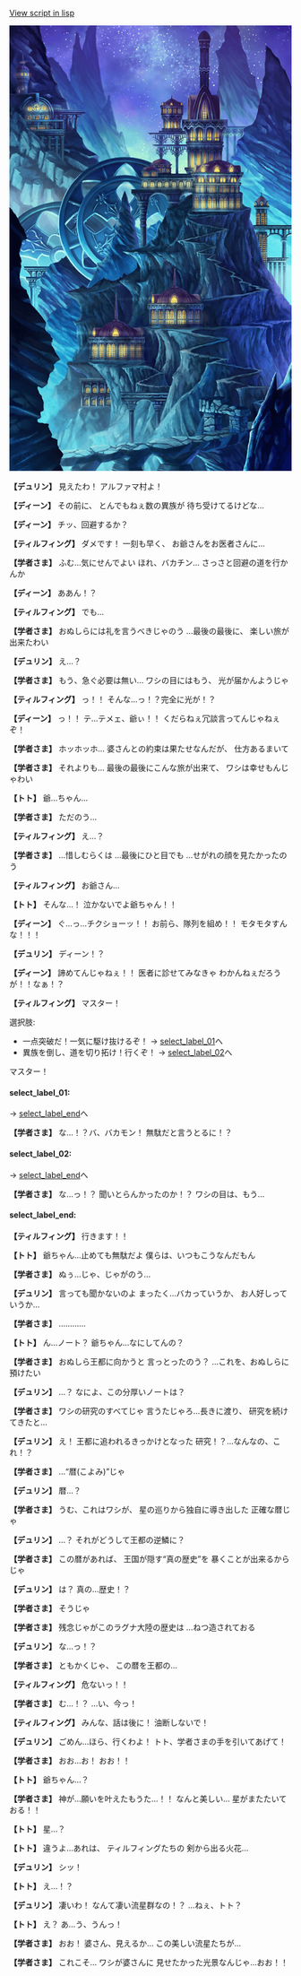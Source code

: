 [View script in lisp](../scripts/1451003.txt)

![004_observatory.png](../images/backgrounds/004_observatory.png)

**【デュリン】**
見えたわ！
アルファマ村よ！

**【ディーン】**
その前に、
とんでもねぇ数の異族が
待ち受けてるけどな…

**【ディーン】**
チッ、回避するか？

**【ティルフィング】**
ダメです！
一刻も早く、
お爺さんをお医者さんに…

**【学者さま】**
ふむ…気にせんでよい
ほれ、バカチン…
さっさと回避の道を行かんか

**【ディーン】**
ああん！？

**【ティルフィング】**
でも…

**【学者さま】**
おぬしらには礼を言うべきじゃのう
…最後の最後に、
楽しい旅が出来たわい

**【デュリン】**
え…？

**【学者さま】**
もう、急ぐ必要は無い…
ワシの目にはもう、
光が届かんようじゃ

**【ティルフィング】**
っ！！
そんな…っ！？完全に光が！？

**【ディーン】**
っ！！
テ…テメェ、爺ぃ！！
くだらねぇ冗談言ってんじゃねぇぞ！

**【学者さま】**
ホッホッホ…
婆さんとの約束は果たせなんだが、
仕方あるまいて

**【学者さま】**
それよりも…
最後の最後にこんな旅が出来て、
ワシは幸せもんじゃわい

**【トト】**
爺…ちゃん…

**【学者さま】**
ただのう…

**【ティルフィング】**
え…？

**【学者さま】**
…惜しむらくは
…最後にひと目でも
…せがれの顔を見たかったのう

**【ティルフィング】**
お爺さん…

**【トト】**
そんな…！
泣かないでよ爺ちゃん！！

**【ディーン】**
ぐ…っ…チクショーッ！！
お前ら、隊列を組め！！
モタモタすんな！！！

**【デュリン】**
ディーン！？

**【ディーン】**
諦めてんじゃねぇ！！
医者に診せてみなきゃ
わかんねぇだろうが！！なぁ！？

**【ティルフィング】**
マスター！

選択肢:
- 一点突破だ！一気に駆け抜けるぞ！ → [select_label_01](#select_label_01)へ
- 異族を倒し、道を切り拓け！行くぞ！ → [select_label_02](#select_label_02)へ

マスター！

#### select_label_01:
 → [select_label_end](#select_label_end)へ

**【学者さま】**
な…！？バ、バカモン！
無駄だと言うとるに！？

#### select_label_02:
 → [select_label_end](#select_label_end)へ

**【学者さま】**
な…っ！？
聞いとらんかったのか！？
ワシの目は、もう…

#### select_label_end:

**【ティルフィング】**
行きます！！

**【トト】**
爺ちゃん…止めても無駄だよ
僕らは、いつもこうなんだもん

**【学者さま】**
ぬぅ…じゃ、じゃがのう…

**【デュリン】**
言っても聞かないのよ
まったく…バカっていうか、
お人好しっていうか…

**【学者さま】**
…………

**【トト】**
ん…ノート？
爺ちゃん…なにしてんの？

**【学者さま】**
おぬしら王都に向かうと
言っとったのう？
…これを、おぬしらに預けたい

**【デュリン】**
…？
なによ、この分厚いノートは？

**【学者さま】**
ワシの研究のすべてじゃ
言うたじゃろ…長きに渡り、
研究を続けてきたと…

**【デュリン】**
え！
王都に追われるきっかけとなった
研究！？…なんなの、これ！？

**【学者さま】**
…“暦(こよみ)”じゃ

**【デュリン】**
暦…？

**【学者さま】**
うむ、これはワシが、
星の巡りから独自に導き出した
正確な暦じゃ

**【デュリン】**
…？
それがどうして王都の逆鱗に？

**【学者さま】**
この暦があれば、
王国が隠す“真の歴史”を
暴くことが出来るからじゃ

**【デュリン】**
は？
真の…歴史！？

**【学者さま】**
そうじゃ

**【学者さま】**
残念じゃがこのラグナ大陸の歴史は
…ねつ造されておる

**【デュリン】**
な…っ！？

**【学者さま】**
ともかくじゃ、
この暦を王都の…

**【ティルフィング】**
危ないっ！！

**【学者さま】**
む…！？
…い、今っ！

**【ティルフィング】**
みんな、話は後に！
油断しないで！

**【デュリン】**
ごめん…ほら、行くわよ！
トト、学者さまの手を引いてあげて！

**【学者さま】**
おお…お！
おお！！

**【トト】**
爺ちゃん…？

**【学者さま】**
神が…願いを叶えたもうた…！！
なんと美しい…
星がまたたいておる！！

**【トト】**
星…？

**【トト】**
違うよ…あれは、
ティルフィングたちの
剣から出る火花…

**【デュリン】**
シッ！

**【トト】**
え…！？

**【デュリン】**
凄いわ！
なんて凄い流星群なの！？
…ねぇ、トト？

**【トト】**
え？
あ…う、うんっ！

**【学者さま】**
おお！
婆さん、見えるか…
この美しい流星たちが…

**【学者さま】**
これこそ…
ワシが婆さんに
見せたかった光景なんじゃ…おお！！